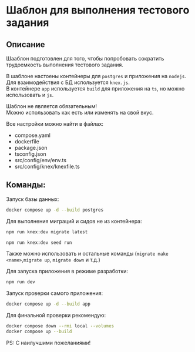 # Шаблон для выполнения тестового задания

## Описание
Шааблон подготовлен для того, чтобы попробовать сократить трудоемкость выполнения тестового задания.

В шаблоне настоены контейнеры для `postgres` и приложения на `nodejs`.  
Для взаимодействия с БД используется `knex.js`.  
В контейнере `app` используется `build` для приложения на `ts`, но можно использовать и `js`.

Шаблон не является обязательным!\
Можно использовать как есть или изменять на свой вкус.

Все настройки можно найти в файлах:
- compose.yaml
- dockerfile
- package.json
- tsconfig.json
- src/config/env/env.ts
- src/config/knex/knexfile.ts

## Команды:

Запуск базы данных:
```bash
docker compose up -d --build postgres
```

Для выполнения миграций и сидов не из контейнера:
```bash
npm run knex:dev migrate latest
```

```bash
npm run knex:dev seed run
```
Также можно использовать и остальные команды (`migrate make <name>`,`migrate up`, `migrate down` и т.д.)

Для запуска приложения в режиме разработки:
```bash
npm run dev
```

Запуск проверки самого приложения:
```bash
docker compose up -d --build app
```

Для финальной проверки рекомендую:
```bash
docker compose down --rmi local --volumes
docker compose up --build
```

PS: С наилучшими пожеланиями!
